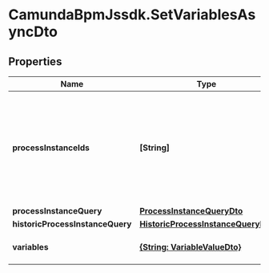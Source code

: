 # CamundaBpmJssdk.SetVariablesAsyncDto

## Properties

Name | Type | Description | Notes
------------ | ------------- | ------------- | -------------
**processInstanceIds** | **[String]** | A list of process instance ids that define a group of process instances to which the operation will set variables.  Please note that if &#x60;processInstanceIds&#x60;, &#x60;processInstanceQuery&#x60; and &#x60;historicProcessInstanceQuery&#x60; are defined, the resulting operation will be performed on the union of these sets. | [optional] 
**processInstanceQuery** | [**ProcessInstanceQueryDto**](ProcessInstanceQueryDto.md) |  | [optional] 
**historicProcessInstanceQuery** | [**HistoricProcessInstanceQueryDto**](HistoricProcessInstanceQueryDto.md) |  | [optional] 
**variables** | [**{String: VariableValueDto}**](VariableValueDto.md) | A variables the operation will set in the root scope of the process instances. | [optional] 



